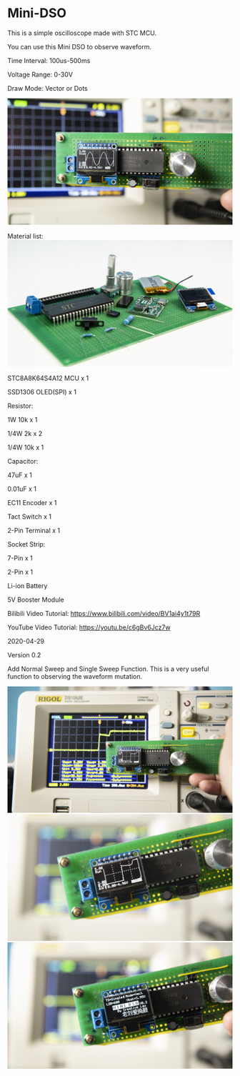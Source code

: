 # Mini-DSO
This is a simple oscilloscope made with STC MCU. 

You can use this Mini DSO to observe waveform.

Time Interval: 100us-500ms

Voltage Range: 0-30V

Draw Mode: Vector or Dots

![image](/pic/IMG_6270.JPG)

Material list:
![image](pic/IMG_6243.jpg)

STC8A8K64S4A12 MCU x 1 

SSD1306 OLED(SPI) x 1

Resistor: 

1W 10k x 1 

1/4W 2k x 2 

1/4W 10k x 1


Capacitor: 

47uF x 1 

0.01uF x 1


EC11 Encoder x 1 

Tact Switch x 1 

2-Pin Terminal x 1

Socket Strip: 

7-Pin x 1 

2-Pin x 1

Li-ion Battery 

5V Booster Module

Bilibili Video Tutorial: https://www.bilibili.com/video/BV1ai4y1t79R

YouTube Video Tutorial: https://youtu.be/c6gBv6Jcz7w

2020-04-29

Version 0.2

Add Normal Sweep and Single Sweep Function. This is a very useful function to observing the waveform mutation.

![image](pic/IMG_6265.JPG)
![image](pic/IMG_6266.JPG)
![image](pic/IMG_6268.JPG)
